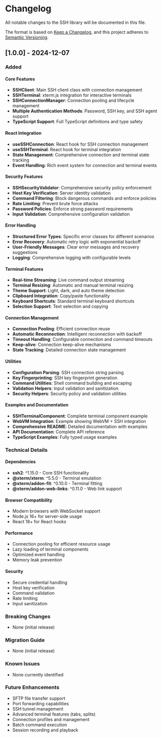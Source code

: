 # Changelog

All notable changes to the SSH library will be documented in this file.

The format is based on [Keep a Changelog](https://keepachangelog.com/en/1.0.0/),
and this project adheres to [Semantic Versioning](https://semver.org/spec/v2.0.0.html).

## [1.0.0] - 2024-12-07

### Added

#### Core Features
- **SSHClient**: Main SSH client class with connection management
- **SSHTerminal**: xterm.js integration for interactive terminals
- **SSHConnectionManager**: Connection pooling and lifecycle management
- **Multiple Authentication Methods**: Password, SSH key, and SSH agent support
- **TypeScript Support**: Full TypeScript definitions and type safety

#### React Integration
- **useSSHConnection**: React hook for SSH connection management
- **useSSHTerminal**: React hook for terminal integration
- **State Management**: Comprehensive connection and terminal state tracking
- **Event Handling**: Rich event system for connection and terminal events

#### Security Features
- **SSHSecurityValidator**: Comprehensive security policy enforcement
- **Host Key Verification**: Server identity validation
- **Command Filtering**: Block dangerous commands and enforce policies
- **Rate Limiting**: Prevent brute force attacks
- **Password Policies**: Enforce strong password requirements
- **Input Validation**: Comprehensive configuration validation

#### Error Handling
- **Structured Error Types**: Specific error classes for different scenarios
- **Error Recovery**: Automatic retry logic with exponential backoff
- **User-Friendly Messages**: Clear error messages and recovery suggestions
- **Logging**: Comprehensive logging with configurable levels

#### Terminal Features
- **Real-time Streaming**: Live command output streaming
- **Terminal Resizing**: Automatic and manual terminal resizing
- **Theme Support**: Light, dark, and auto theme detection
- **Clipboard Integration**: Copy/paste functionality
- **Keyboard Shortcuts**: Standard terminal keyboard shortcuts
- **Selection Support**: Text selection and copying

#### Connection Management
- **Connection Pooling**: Efficient connection reuse
- **Automatic Reconnection**: Intelligent reconnection with backoff
- **Timeout Handling**: Configurable connection and command timeouts
- **Keep-alive**: Connection keep-alive mechanisms
- **State Tracking**: Detailed connection state management

#### Utilities
- **Configuration Parsing**: SSH connection string parsing
- **Key Fingerprinting**: SSH key fingerprint generation
- **Command Utilities**: Shell command building and escaping
- **Validation Helpers**: Input validation and sanitization
- **Security Helpers**: Security policy and validation utilities

#### Examples and Documentation
- **SSHTerminalComponent**: Complete terminal component example
- **WebVM Integration**: Example showing WebVM + SSH integration
- **Comprehensive README**: Detailed documentation with examples
- **API Documentation**: Complete API reference
- **TypeScript Examples**: Fully typed usage examples

### Technical Details

#### Dependencies
- **ssh2**: ^1.15.0 - Core SSH functionality
- **@xterm/xterm**: ^5.5.0 - Terminal emulation
- **@xterm/addon-fit**: ^0.10.0 - Terminal fitting
- **@xterm/addon-web-links**: ^0.11.0 - Web link support

#### Browser Compatibility
- Modern browsers with WebSocket support
- Node.js 16+ for server-side usage
- React 18+ for React hooks

#### Performance
- Connection pooling for efficient resource usage
- Lazy loading of terminal components
- Optimized event handling
- Memory leak prevention

#### Security
- Secure credential handling
- Host key verification
- Command validation
- Rate limiting
- Input sanitization

### Breaking Changes
- None (initial release)

### Migration Guide
- None (initial release)

### Known Issues
- None currently identified

### Future Enhancements
- SFTP file transfer support
- Port forwarding capabilities
- SSH tunnel management
- Advanced terminal features (tabs, splits)
- Connection profiles and management
- Batch command execution
- Session recording and playback
